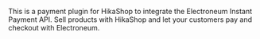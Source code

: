 This is a payment plugin for HikaShop to integrate the Electroneum Instant Payment API. Sell products with HikaShop and let your customers pay and checkout with Electroneum.
